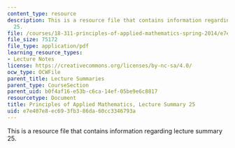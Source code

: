 ```yaml
---
content_type: resource
description: This is a resource file that contains information regarding lecture summary
  25.
file: /courses/18-311-principles-of-applied-mathematics-spring-2014/e7e407e8ec693fb386da60cc3346793a_MIT18_311S14_Lecture25.pdf
file_size: 75172
file_type: application/pdf
learning_resource_types:
- Lecture Notes
license: https://creativecommons.org/licenses/by-nc-sa/4.0/
ocw_type: OCWFile
parent_title: Lecture Summaries
parent_type: CourseSection
parent_uid: b0f4af16-e53b-c6ca-14ef-05be9e6c8817
resourcetype: Document
title: Principles of Applied Mathematics, Lecture Summary 25
uid: e7e407e8-ec69-3fb3-86da-60cc3346793a
---
```

This is a resource file that contains information regarding lecture summary 25.